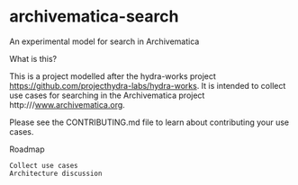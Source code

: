 archivematica-search
====================

An experimental model for search in Archivematica


What is this?

This is a project modelled after the hydra-works project https://github.com/projecthydra-labs/hydra-works.
It is intended to collect use cases for searching in the Archivematica project http:///www.archivematica.org.

Please see the CONTRIBUTING.md file to learn about contributing your use cases.



Roadmap

    Collect use cases
    Architecture discussion
